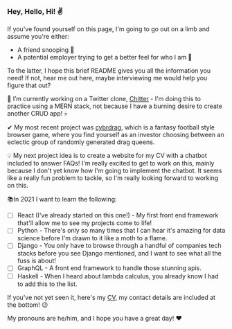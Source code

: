 ### Hey, Hello, Hi! ✌

If you've found yourself on this page, I'm going to go out on a limb and assume you're either:

- A friend snooping 👀
- A potential employer trying to get a better feel for who I am 🤞

To the latter, I hope this brief README gives you all the information you need! If not, hear me out here, maybe interviewing me would help you figure that out?

🔭 I’m currently working on a Twitter clone, [Chitter](https://github.com/MykeNuLeng/Chitter-2.0) - I'm doing this to practice using a MERN stack, not because I have a burning desire to create another CRUD app! 💀

✔ My most recent project was [cybrdrag](https://github.com/ehwus/cybrdrag), which is a fantasy football style browser game, where you find yourself as an investor choosing between an eclectic group of randomly generated drag queens.

💡 My next project idea is to create a website for my CV with a chatbot included to answer FAQs! I'm really excited to get to work on this, mainly because I don't yet know how I'm going to implement the chatbot. It seems like a really fun problem to tackle, so I'm really looking forward to working on this.

📚In 2021 I want to learn the following:

- [ ] React (I've already started on this one!) - My first front end framework that'll allow me to see my projects come to life!
- [ ] Python - There's only so many times that I can hear it's amazing for data science before I'm drawn to it like a moth to a flame.
- [ ] Django - You only have to browse through a handful of companies tech stacks before you see Django mentioned, and I want to see what all the fuss is about!
- [ ] GraphQL - A front end framework to handle those stunning apis.
- [ ] Haskell - When I heard about lambda calculus, you already know I had to add this to the list.

If you've not yet seen it, here's my [CV](./CV-9.pdf), my contact details are included at the bottom! 😉

My pronouns are he/him, and I hope you have a great day! ❤

<!--
**MykeNuLeng/MykeNuLeng** is a ✨ _special_ ✨ repository because its `README.md` (this file) appears on your GitHub profile.

Here are some ideas to get you started:

- 🔭 I’m currently working on ...
- 🌱 I’m currently learning ...
- 👯 I’m looking to collaborate on ...
- 🤔 I’m looking for help with ...
- 💬 Ask me about ...
- 📫 How to reach me: ...
- 😄 Pronouns: ...
- ⚡ Fun fact: ...
  -->
